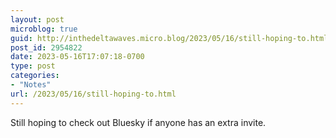 ```yaml
---
layout: post
microblog: true
guid: http://inthedeltawaves.micro.blog/2023/05/16/still-hoping-to.html
post_id: 2954822
date: 2023-05-16T17:07:18-0700
type: post
categories:
- "Notes"
url: /2023/05/16/still-hoping-to.html
---
```

Still hoping to check out Bluesky if anyone has an extra invite. 
